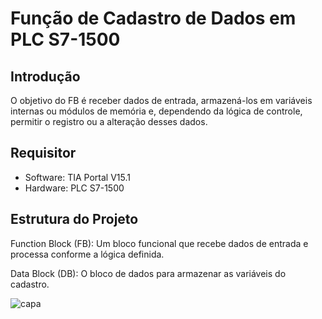 # Função de Cadastro de Dados em PLC S7-1500

## Introdução

O objetivo do FB é receber dados de entrada, armazená-los em variáveis internas ou módulos de memória e, dependendo da lógica de controle, permitir o registro ou a alteração desses dados.

## Requisitor

-  Software: TIA Portal V15.1
-  Hardware: PLC S7-1500

## Estrutura do Projeto

Function Block (FB): Um bloco funcional que recebe dados de entrada e processa conforme a lógica definida.

Data Block (DB): O bloco de dados para armazenar as variáveis do cadastro.

![capa](https://github.com/user-attachments/assets/ef2df9f0-e1eb-497d-bfe1-2cd5cdbfb23f)

